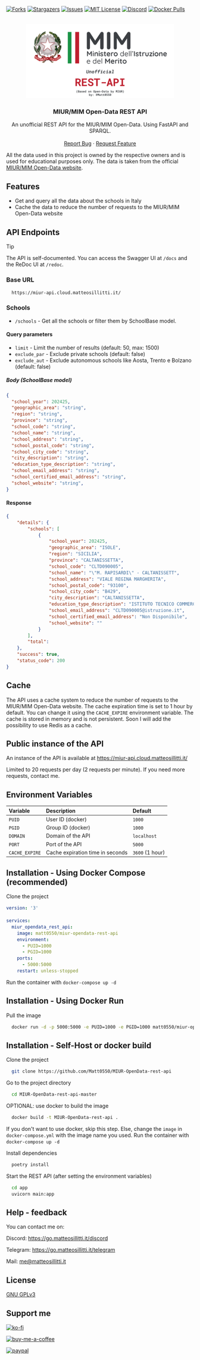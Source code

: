 [![Forks][forks-shield]][forks-url]
[![Stargazers][stars-shield]][stars-url]
[![Issues][issues-shield]][issues-url]
[![MIT License][license-shield]][license-url]
[![Discord][discord-shield]][discord-url]
[![Docker Pulls][docker-shield]][docker-url]

<!-- PROJECT LOGO -->
<br />
<div align="center">
  <a href="https://github.com/Matt0550/MIUR-OpenData-rest-api">
    <img src="https://raw.githubusercontent.com/Matt0550/public-gaac/main/uploads/logo-MIM-schools-rest-api-2.png" alt="Logo" height="200">
  </a>

  <h3 align="center">MIUR/MIM Open-Data REST API</h3>

  <p align="center">
    An unofficial REST API for the MIUR/MIM Open-Data. Using FastAPI and SPARQL.
    <br />
    <br />
    <a href="https://github.com/Matt0550/MIUR-OpenData-rest-api/issues">Report Bug</a>
    ·
    <a href="https://github.com/Matt0550/MIUR-OpenData-rest-api/issues">Request Feature</a>
  </p>
</div>

All the data used in this project is owned by the respective owners and is used for educational purposes only. The data is taken from the official [MIUR/MIM Open-Data website](https://dati.istruzione.it/opendata/).


## Features

- Get and query all the data about the schools in Italy
- Cache the data to reduce the number of requests to the MIUR/MIM Open-Data website


## API Endpoints
> [!TIP]
> The API is self-documented. You can access the Swagger UI at `/docs` and the ReDoc UI at `/redoc`.

### Base URL
```
  https://miur-api.cloud.matteosillitti.it/
```

### Schools
- `/schools` - Get all the schools or filter them by SchoolBase model.

#### Query parameters
- `limit` - Limit the number of results (default: 50, max: 1500)
- `exclude_par` - Exclude private schools (default: false)
- `exclude_aut` - Exclude autonomous schools like Aosta, Trento e Bolzano (default: false)

##### Body (SchoolBase model)
```json
{
  "school_year": 202425,
  "geographic_area": "string",
  "region": "string",
  "province": "string",
  "school_code": "string",
  "school_name": "string",
  "school_address": "string",
  "school_postal_code": "string",
  "school_city_code": "string",
  "city_description": "string",
  "education_type_description": "string",
  "school_email_address": "string",
  "school_certified_email_address": "string",
  "school_website": "string",
}
```

#### Response
```json
{
    "details": {
        "schools": [
            {
                "school_year": 202425,
                "geographic_area": "ISOLE",
                "region": "SICILIA",
                "province": "CALTANISSETTA",
                "school_code": "CLTD090005",
                "school_name": "\"M. RAPISARDI\" - CALTANISSETT",
                "school_address": "VIALE REGINA MARGHERITA",
                "school_postal_code": "93100",
                "school_city_code": "B429",
                "city_description": "CALTANISSETTA",
                "education_type_description": "ISTITUTO TECNICO COMMERCIALE",
                "school_email_address": "CLTD090005@istruzione.it",
                "school_certified_email_address": "Non Disponibile",
                "school_website": ""
            }
        ],
        "total": 
    },
    "success": true,
    "status_code": 200
}
```

## Cache
The API uses a cache system to reduce the number of requests to the MIUR/MIM Open-Data website. The cache expiration time is set to 1 hour by default. You can change it using the `CACHE_EXPIRE` environment variable. The cache is stored in memory and is not persistent. Soon I will add the possibility to use Redis as a cache.

## Public instance of the API
An instance of the API is available at https://miur-api.cloud.matteosillitti.it/

Limited to 20 requests per day (2 requests per minute). If you need more requests, contact me.

## Environment Variables
| Variable | Description | Default |
| :--- | :--- | :--- |
| `PUID` | User ID (docker) | `1000` |
| `PGID` | Group ID (docker) | `1000` |
| `DOMAIN` | Domain of the API | `localhost` |
| `PORT` | Port of the API | `5000` |
| `CACHE_EXPIRE` | Cache expiration time in seconds | `3600` (1 hour) |

## Installation - Using Docker Compose (recommended)
Clone the project

```yml
version: '3'

services:
  miur_opendata_rest_api:
    image: matt0550/miur-opendata-rest-api
    environment:
      - PUID=1000
      - PGID=1000
    ports:
      - 5000:5000
    restart: unless-stopped
```

Run the container with `docker-compose up -d`

## Installation - Using Docker Run
Pull the image

```bash
  docker run -d -p 5000:5000 -e PUID=1000 -e PGID=1000 matt0550/miur-opendata-rest-api
```

## Installation - Self-Host or docker build

Clone the project

```bash
  git clone https://github.com/Matt0550/MIUR-OpenData-rest-api
```

Go to the project directory

```bash
  cd MIUR-OpenData-rest-api-master
```

OPTIONAL: use docker to build the image

```bash
  docker build -t MIUR-OpenData-rest-api .
```

If you don't want to use docker, skip this step.
Else, change the `image` in `docker-compose.yml` with the image name you used.
Run the container with `docker-compose up -d`

Install dependencies

```bash
  poetry install
```

Start the REST API (after setting the environment variables)

```bash
  cd app
  uvicorn main:app
```

## Help - feedback
You can contact me on:

Discord: https://go.matteosillitti.it/discord

Telegram: https://go.matteosillitti.it/telegram

Mail: <a href="mailto:mail@matteosillitti.it">me@matteosillitti.it</a>

## License

[GNU GPLv3](https://choosealicense.com/licenses/gpl-3.0/)

## Support me

[![ko-fi](https://ko-fi.com/img/githubbutton_sm.svg)](https://ko-fi.com/matt05)

[![buy-me-a-coffee](https://www.buymeacoffee.com/assets/img/custom_images/orange_img.png)](https://www.buymeacoffee.com/Matt0550)

[![paypal](https://www.paypalobjects.com/en_US/i/btn/btn_donateCC_LG.gif)](https://paypal.me/sillittimatteo)

[contributors-shield]: https://img.shields.io/github/contributors/Matt0550/MIUR-OpenData-rest-api.svg?style=for-the-badge
[contributors-url]: https://github.com/Matt0550/MIUR-OpenData-rest-api/graphs/contributors
[forks-shield]: https://img.shields.io/github/forks/Matt0550/MIUR-OpenData-rest-api.svg?style=for-the-badge
[forks-url]: https://github.com/Matt0550/MIUR-OpenData-rest-api/network/members
[stars-shield]: https://img.shields.io/github/stars/Matt0550/MIUR-OpenData-rest-api.svg?style=for-the-badge
[stars-url]: https://github.com/Matt0550/MIUR-OpenData-rest-api/stargazers
[issues-shield]: https://img.shields.io/github/issues/Matt0550/MIUR-OpenData-rest-api.svg?style=for-the-badge
[issues-url]: https://github.com/Matt0550/MIUR-OpenData-rest-api/issues
[license-shield]: https://img.shields.io/github/license/Matt0550/MIUR-OpenData-rest-api.svg?style=for-the-badge
[license-url]: https://github.com/Matt0550/MIUR-OpenData-rest-api/blob/master/LICENSE
[discord-shield]: https://img.shields.io/discord/828990499507404820?style=for-the-badge
[discord-url]: https://go.matteosillitti.it/discord
[docker-shield]: https://img.shields.io/docker/pulls/matt0550/miur-opendata-rest-api?style=for-the-badge
[docker-url]: https://hub.docker.com/r/matt0550/miur-opendata-rest-api
